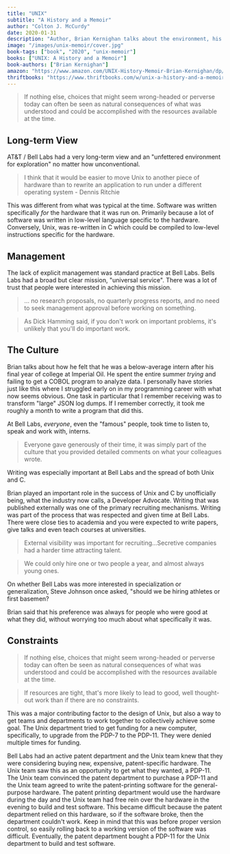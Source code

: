 ```yaml
---
title: "UNIX"
subtitle: "A History and a Memoir"
author: "Colton J. McCurdy"
date: 2020-01-31
description: "Author, Brian Kernighan talks about the environment, his time at Bell Labs and the many cool projects surrounding Unix."
image: "/images/unix-memoir/cover.jpg"
book-tags: ["book", "2020", "unix-memoir"]
books: ["UNIX: A History and a Memoir"]
book-authors: ["Brian Kernighan"]
amazon: "https://www.amazon.com/UNIX-History-Memoir-Brian-Kernighan/dp/1695978552"
thriftbooks: "https://www.thriftbooks.com/w/unix-a-history-and-a-memoir_brian-w-kernighan/24296322/#isbn=1695978552&idiq=35079524"
---
```


> If nothing else, choices that might seem wrong-headed or perverse today can often
be seen as natural consequences of what was understood and could be accomplished
with the resources available at the time.

## Long-term View

AT&T / Bell Labs had a very long-term view and an "unfettered environment for exploration"
no matter how unconventional.

> I think that it would be easier to move Unix to another piece of hardware than to
rewrite an application to run under a different operating system - Dennis Ritchie

This was different from what was typical at the time. Software was written specifically
_for_ the hardware that it was run on. Primarily because a lot of software was
written in low-level language specific to the hardware. Conversely, Unix, was
re-written in C which could be compiled to low-level instructions specific for the hardware.

## Management

The lack of explicit management was standard practice at Bell Labs. Bells Labs
had a broad but clear mission, "universal service". There was a lot of trust that
people were interested in achieving this mission.

> ... no research proposals, no quarterly progress reports, and no need to seek
management approval before working on something.

> As Dick Hamming said, if you don't work on important problems, it's unlikely that
you'll do important work.

## The Culture

Brian talks about how he felt that he was a below-average intern after his final
year of college at Imperial Oil. He spent the entire summer _trying_ and failing
to get a COBOL program to analyze data. I personally have stories just like this
where I struggled early on in my programming career with what now seems obvious.
One task in particular that I remember receiving was to transform "large" JSON log
dumps. If I remember correctly, it took me roughly a month to write a program that
did this.

At Bell Labs, _everyone_, even the "famous" people, took time to listen to, speak
and work with, interns.

> Everyone gave generously of their time, it was simply part of the culture that you
provided detailed comments on what your colleagues wrote.

Writing was especially important at Bell Labs and the spread of both Unix and C.

Brian played an important role in the success of Unix and C by unofficially being, what the
industry now calls, a Developer Advocate. Writing that was published externally was
one of the primary recruiting mechanisms. Writing was part of the process that
was respected and given time at Bell Labs. There were close ties to academia and
you were expected to write papers, give talks and even teach courses at universities.

> External visibility was important for recruiting...Secretive companies had a harder
time attracting talent.

> We could only hire one or two people a year, and almost always young ones.

On whether Bell Labs was more interested in specialization or generalization, Steve
Johnson once asked, "should we be hiring athletes or first basemen?

Brian said that his preference was always for people who were good at what they did,
without worrying too much about what specifically it was.

## Constraints

> If nothing else, choices that might seem wrong-headed or perverse today can often
be seen as natural consequences of what was understood and could be accomplished
with the resources available at the time.

> If resources are tight, that's more likely to lead to good, well thought-out work
than if there are no constraints.

This was a major contributing factor to the design of Unix, but also a way to get
teams and departments to work together to collectively achieve some goal. The Unix
department tried to get funding for a new computer, specifically, to upgrade from the PDP-7
to the PDP-11. They were denied multiple times for funding.

Bell Labs had an active patent department and the Unix team knew that they were considering buying
new, expensive, patent-specific hardware. The Unix team saw this as an opportunity
to get what they wanted, a PDP-11. The Unix team convinced the patent department
to purchase a PDP-11 and the Unix team agreed to write the patent-printing software
for the general-purpose hardware. The patent printing department would use the hardware
during the day and the Unix team had free rein over the hardware in the evening
to build and test software. This became difficult because the patent department
relied on this hardware, so if the software broke, then the department couldn't work.
Keep in mind that this was before proper version control, so easily rolling back
to a working version of the software was difficult. Eventually, the patent department
bought a PDP-11 for the Unix department to build and test software.
